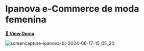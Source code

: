 # Ipanova e-Commerce de moda femenina

[👀 **View Demo**](https://ipanova.com.br)

![screencapture-ipanova-br-2024-06-17-15_05_20](https://github.com/Cyan-Tech-Solutions/eCommerce-Ipanova/assets/67078790/6005fe48-0bc2-455e-a064-104ac01db3d3)
